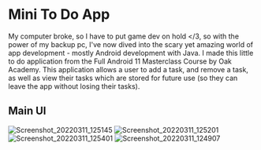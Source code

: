 # Mini To Do App
My computer broke, so I have to put game dev on hold </3, so with the power of my backup pc, I've now dived into the scary yet amazing world of app development - mostly Android development with Java. I made this little to do application from the Full Android 11 Masterclass Course by Oak Academy. This application allows a user to add a task, and remove a task, as well as view their tasks which are stored for future use (so they can leave the app without losing their tasks).

## Main UI
![Screenshot_20220311_125145](https://user-images.githubusercontent.com/87696858/157855954-df5434ab-6523-4bff-a1f9-37bfec334e56.png)
![Screenshot_20220311_125201](https://user-images.githubusercontent.com/87696858/157855960-a46f509b-461c-4ce0-8f7b-361cd7bd0e20.png)
![Screenshot_20220311_125401](https://user-images.githubusercontent.com/87696858/157855963-e4c76b32-e2e2-4674-8e29-e94907283122.png)
![Screenshot_20220311_124907](https://user-images.githubusercontent.com/87696858/157855972-9448b79f-7075-4a42-89df-5b75877d237f.png)
